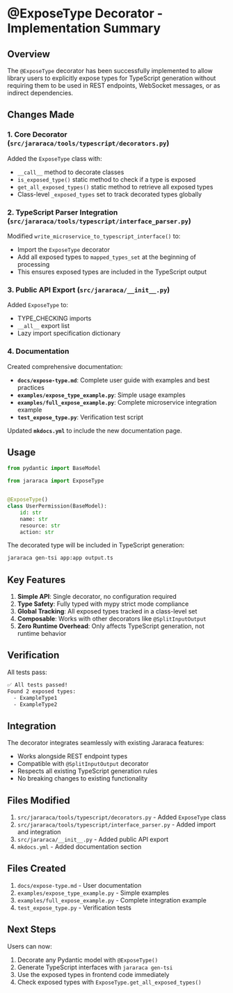 # @ExposeType Decorator - Implementation Summary

## Overview

The `@ExposeType` decorator has been successfully implemented to allow library users to explicitly expose types for TypeScript generation without requiring them to be used in REST endpoints, WebSocket messages, or as indirect dependencies.

## Changes Made

### 1. Core Decorator (`src/jararaca/tools/typescript/decorators.py`)

Added the `ExposeType` class with:
- `__call__` method to decorate classes
- `is_exposed_type()` static method to check if a type is exposed
- `get_all_exposed_types()` static method to retrieve all exposed types
- Class-level `_exposed_types` set to track decorated types globally

### 2. TypeScript Parser Integration (`src/jararaca/tools/typescript/interface_parser.py`)

Modified `write_microservice_to_typescript_interface()` to:
- Import the `ExposeType` decorator
- Add all exposed types to `mapped_types_set` at the beginning of processing
- This ensures exposed types are included in the TypeScript output

### 3. Public API Export (`src/jararaca/__init__.py`)

Added `ExposeType` to:
- TYPE_CHECKING imports
- `__all__` export list
- Lazy import specification dictionary

### 4. Documentation

Created comprehensive documentation:
- **`docs/expose-type.md`**: Complete user guide with examples and best practices
- **`examples/expose_type_example.py`**: Simple usage examples
- **`examples/full_expose_example.py`**: Complete microservice integration example
- **`test_expose_type.py`**: Verification test script

Updated **`mkdocs.yml`** to include the new documentation page.

## Usage

```python
from pydantic import BaseModel

from jararaca import ExposeType


@ExposeType()
class UserPermission(BaseModel):
    id: str
    name: str
    resource: str
    action: str
```

The decorated type will be included in TypeScript generation:

```bash
jararaca gen-tsi app:app output.ts
```

## Key Features

1. **Simple API**: Single decorator, no configuration required
2. **Type Safety**: Fully typed with mypy strict mode compliance
3. **Global Tracking**: All exposed types tracked in a class-level set
4. **Composable**: Works with other decorators like `@SplitInputOutput`
5. **Zero Runtime Overhead**: Only affects TypeScript generation, not runtime behavior

## Verification

All tests pass:
```bash
✅ All tests passed!
Found 2 exposed types:
  - ExampleType1
  - ExampleType2
```

## Integration

The decorator integrates seamlessly with existing Jararaca features:
- Works alongside REST endpoint types
- Compatible with `@SplitInputOutput` decorator
- Respects all existing TypeScript generation rules
- No breaking changes to existing functionality

## Files Modified

1. `src/jararaca/tools/typescript/decorators.py` - Added `ExposeType` class
2. `src/jararaca/tools/typescript/interface_parser.py` - Added import and integration
3. `src/jararaca/__init__.py` - Added public API export
4. `mkdocs.yml` - Added documentation section

## Files Created

1. `docs/expose-type.md` - User documentation
2. `examples/expose_type_example.py` - Simple examples
3. `examples/full_expose_example.py` - Complete integration example
4. `test_expose_type.py` - Verification tests

## Next Steps

Users can now:
1. Decorate any Pydantic model with `@ExposeType()`
2. Generate TypeScript interfaces with `jararaca gen-tsi`
3. Use the exposed types in frontend code immediately
4. Check exposed types with `ExposeType.get_all_exposed_types()`
